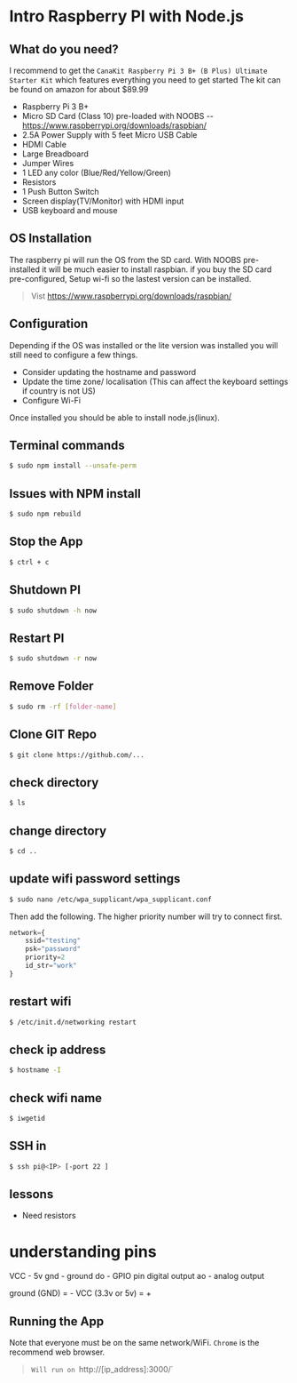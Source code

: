 # Intro Raspberry PI with Node.js

## What do you need?

I recommend to get the `CanaKit Raspberry Pi 3 B+ (B Plus) Ultimate Starter Kit` which features everything you need to get started
The kit can be found on amazon for about $89.99 

- Raspberry Pi 3 B+
- Micro SD Card (Class 10) pre-loaded with NOOBS
-- https://www.raspberrypi.org/downloads/raspbian/
- 2.5A Power Supply with 5 feet Micro USB Cable
- HDMI Cable
- Large Breadboard
- Jumper Wires
- 1 LED any color (Blue/Red/Yellow/Green)
- Resistors 
- 1 Push Button Switch
- Screen display(TV/Monitor) with HDMI input
- USB keyboard and mouse

## OS Installation

The raspberry pi will run the OS from the SD card. With NOOBS pre-installed it will be much easier to install
raspbian.  if you buy the SD card pre-configured, Setup wi-fi so the lastest version can be installed.

> Vist https://www.raspberrypi.org/downloads/raspbian/

## Configuration

Depending if the OS was installed or the lite version was installed you will still need to configure a few things.

- Consider updating the hostname and password
- Update the time zone/ localisation (This can affect the keyboard settings if country is not US)
- Configure Wi-Fi

Once installed you should be able to install node.js(linux).  


## Terminal commands 

```sh
$ sudo npm install --unsafe-perm
```

## Issues with NPM install

```sh
$ sudo npm rebuild
```

## Stop the App
```sh
$ ctrl + c
```

## Shutdown PI
```sh
$ sudo shutdown -h now
```

## Restart PI
```sh
$ sudo shutdown -r now
```

## Remove Folder
```sh
$ sudo rm -rf [folder-name]
```

## Clone GIT Repo
```sh
$ git clone https://github.com/...
```

## check directory
```sh
$ ls
```

## change directory
```sh
$ cd ..
```


## update wifi password settings
```sh
$ sudo nano /etc/wpa_supplicant/wpa_supplicant.conf
```

Then add the following.  The higher priority number will try to connect first.

```js
network={
    ssid="testing"
    psk="password"
    priority=2
    id_str="work"
}
```

## restart wifi

```sh
$ /etc/init.d/networking restart
```


## check ip address
```sh
$ hostname -I
```

## check wifi name
```sh
$ iwgetid
```

## SSH in
```sh
$ ssh pi@<IP> [-port 22 ]
```


## lessons

- Need resistors


# understanding pins

VCC - 5v
gnd - ground
do - GPIO pin digital output
ao - analog output

ground (GND) = -
VCC (3.3v or 5v) = +


## Running the App

 Note that everyone must be on the same network/WiFi. `Chrome` is the recommend web browser.

> `Will run on `http://[ip_address]:3000/` 
